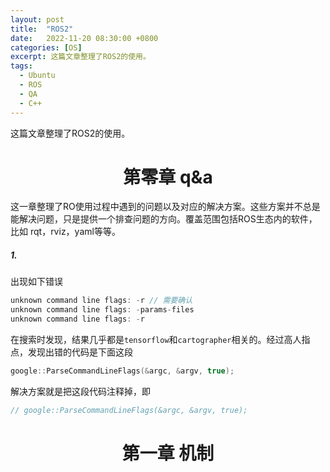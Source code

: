 ```yaml
---
layout: post
title:  "ROS2"
date:   2022-11-20 08:30:00 +0800
categories: [OS]
excerpt: 这篇文章整理了ROS2的使用。
tags:
  - Ubuntu 
  - ROS
  - QA
  - C++
---
```


这篇文章整理了ROS2的使用。

# <center>第零章 q&a
这一章整理了RO使用过程中遇到的问题以及对应的解决方案。这些方案并不总是能解决问题，只是提供一个排查问题的方向。覆盖范围包括ROS生态内的软件，比如 rqt，rviz，yaml等等。
##### 1.
出现如下错误
```C++
unknown command line flags: -r // 需要确认
unknown command line flags: -params-files
unknown command line flags: -r 
```
在搜索时发现，结果几乎都是`tensorflow`和`cartographer`相关的。经过高人指点，发现出错的代码是下面这段
```C++
google::ParseCommandLineFlags(&argc, &argv, true);
```
解决方案就是把这段代码注释掉，即
```C++
// google::ParseCommandLineFlags(&argc, &argv, true);
```

# <center>第一章 机制
